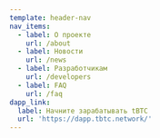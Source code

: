 ```yaml
---
template: header-nav
nav_items:
  - label: О проекте
    url: /about
  - label: Новости
    url: /news
  - label: Разработчикам
    url: /developers
  - label: FAQ
    url: /faq
dapp_link:
  label: Начните зарабатывать tBTC
  url: 'https://dapp.tbtc.network/'
---
```

